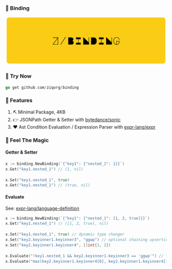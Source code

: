 ### 🍿 Binding

![banner](./binding.png)

### 🥳 Try Now

```go
go get github.com/ziqorg/binding
```

### 🫰 Features

1. ⛏️ Minimal Package, 4KB
2. 👉 JSONPath Getter & Setter with [bytedance/sonic](https://github.com/bytedance/sonic)
3. ❤️ Ast Condition Evaluation / Expression Parser with [expr-lang/expr](https://github.com/expr-lang/expr)

### 🤩 Feel The Magic

#### Getter & Setter

```go
x := binding.NewBinding(`{"key1": {"nested_1": 1}}`)
x.Get("key1.nested_1") // (1, nil)

x.Set("key1.nested_1", true)
x.Get("key1.nested_1") // (true, nil)
```

#### Evaluate

See: [expr-lang/language-definition](https://expr-lang.org/docs/language-definition)

```go
x := binding.NewBinding(`{"key1": {"nested_1": [1, 2, true]}}`)
x.Get("key1.nested_1") // ([1, 2, true], nil)

x.Set("key1.nested_1", true) // dynamic type changer
x.Set("key2.keyinner1.keyinner3", "ggwp") // optional chaining upsertion
x.Set("key2.keyinner1.keyinner4", []int{1, 2})

x.Evaluate("!key1.nested_1 && key2.keyinner1.keyinner3 == 'ggwp'") // false
x.Evaluate("max(key2.keyinner1.keyinner4[0], key2.keyinner1.keyinner4[1]) == 2") // true
```
